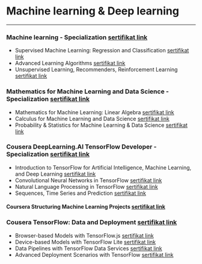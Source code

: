 # Machine learning & Deep learning
<hr />

### Machine learning - Specialization [sertifikat link](https://coursera.org/share/2db718b442cae1bef8e28ef2d5f364f1)
- Supervised Machine Learning: Regression and Classification [sertifikat link](https://coursera.org/share/7aa05d2dca61f98036e4d21fa778bf7b)
- Advanced Learning Algorithms [sertifikat link](https://coursera.org/share/ad552383265de267d15127e790f79a06)
- Unsupervised Learning, Recommenders, Reinforcement Learning [sertifikat link](https://coursera.org/share/68672fd4eca44e7b4f1fee5c84902069)
  
### Mathematics for Machine Learning and Data Science - Specialization [sertifikat link](https://coursera.org/share/0de6e55694a2a35c9dad748dc5d82)
- Mathematics for Machine Learning: Linear Algebra [sertifikat link](https://coursera.org/share/1cc8751da211d7a1abb27d165b3f1e12)
- Calculus for Machine Learning and Data Science [sertifikat link](https://coursera.org/share/da606074f15278600b9790fd008bbdd9)
- Probability & Statistics for Machine Learning & Data Science [sertifikat link](https://coursera.org/share/19e8508ba31656bef64463719c61b719)

### Cousera DeepLearning.AI TensorFlow Developer - Specialization [sertifikat link](https://coursera.org/share/942aa249936fe7483c5a2bb0b7d41774)
- Introduction to TensorFlow for Artificial Intelligence, Machine Learning, and Deep Learning [sertifikat link](https://coursera.org/share/16db2fd4ef5ffbb4c8024e02e7b72655)
- Convolutional Neural Networks in TensorFlow [sertifikat link](https://coursera.org/share/249978e6586f551106681d0ffffeb9bd)
- Natural Language Processing in TensorFlow [sertifikat link](https://coursera.org/share/a76d4b2e535bb57926dc6bb649cdba01)
- Sequences, Time Series and Prediction [sertifikat link](https://coursera.org/share/c63795afedbe51d1cb49bb07bbec4101)

#### Coursera Structuring Machine Learning Projects [sertifikat link](https://coursera.org/share/d83efae471a1031616a5e723b6f7c7c1)

### Cousera TensorFlow: Data and Deployment [sertifikat link](https://coursera.org/share/03dff63a01d24943e714eb4ddf7d217f)
- Browser-based Models with TensorFlow.js  [sertifikat link](https://coursera.org/share/62bf182b3797ffae1863d6882a2b4169)
- Device-based Models with TensorFlow Lite [sertifikat link](https://coursera.org/share/f4fd80480be435567322330664b5be19)
- Data Pipelines with TensorFlow Data Services [sertifikat link](https://coursera.org/share/b22566a66707042266f1c8b41b72fdd0)
- Advanced Deployment Scenarios with TensorFlow [sertifikat link](https://coursera.org/share/613b76b404873bbc205c4cfda06e4fea)
